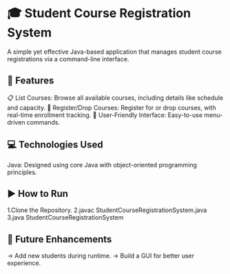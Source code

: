 # 🎓 Student Course Registration System
A simple yet effective Java-based application that manages student course registrations via a command-line interface.

## 🚀 Features
📋 List Courses: Browse all available courses, including details like schedule and capacity.
📝 Register/Drop Courses: Register for or drop courses, with real-time enrollment tracking.
📂 User-Friendly Interface: Easy-to-use menu-driven commands.

## 💻 Technologies Used
Java: Designed using core Java with object-oriented programming principles.

## ▶️ How to Run
1.Clone the Repository.
2.javac StudentCourseRegistrationSystem.java
3.java StudentCourseRegistrationSystem

## 🔮 Future Enhancements
-> Add new students during runtime.
-> Build a GUI for better user experience.
